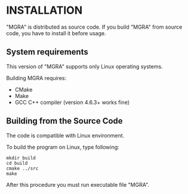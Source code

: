 INSTALLATION
======
"MGRA" is distributed as source code. If you build "MGRA" from source code, you have to install it before usage.

System requirements
------
This version of "MGRA" supports only Linux operating systems.

Building MGRA requires:

* CMake
* Make
* GCC C++ compiler (version 4.6.3+ works fine)

Building from the Source Code
------
The code is compatible with Linux environment.

To build the program on Linux, type following: 

	mkdir build
	cd build
	cmake ../src
	make

After this procedure you must run executable file "MGRA".

